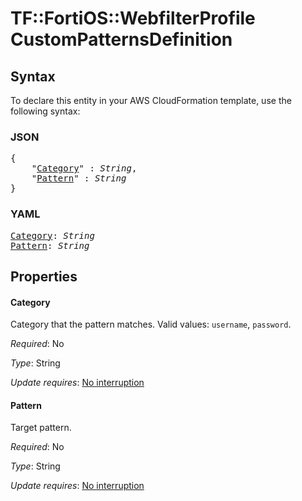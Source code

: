 # TF::FortiOS::WebfilterProfile CustomPatternsDefinition

## Syntax

To declare this entity in your AWS CloudFormation template, use the following syntax:

### JSON

<pre>
{
    "<a href="#category" title="Category">Category</a>" : <i>String</i>,
    "<a href="#pattern" title="Pattern">Pattern</a>" : <i>String</i>
}
</pre>

### YAML

<pre>
<a href="#category" title="Category">Category</a>: <i>String</i>
<a href="#pattern" title="Pattern">Pattern</a>: <i>String</i>
</pre>

## Properties

#### Category

Category that the pattern matches. Valid values: `username`, `password`.

_Required_: No

_Type_: String

_Update requires_: [No interruption](https://docs.aws.amazon.com/AWSCloudFormation/latest/UserGuide/using-cfn-updating-stacks-update-behaviors.html#update-no-interrupt)

#### Pattern

Target pattern.

_Required_: No

_Type_: String

_Update requires_: [No interruption](https://docs.aws.amazon.com/AWSCloudFormation/latest/UserGuide/using-cfn-updating-stacks-update-behaviors.html#update-no-interrupt)

